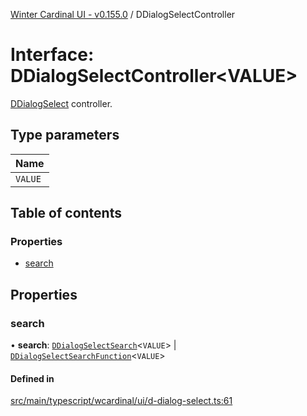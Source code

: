 [Winter Cardinal UI - v0.155.0](../index.md) / DDialogSelectController

# Interface: DDialogSelectController<VALUE\>

[DDialogSelect](../classes/DDialogSelect.md) controller.

## Type parameters

| Name |
| :------ |
| `VALUE` |

## Table of contents

### Properties

- [search](DDialogSelectController.md#search)

## Properties

### search

• **search**: [`DDialogSelectSearch`](DDialogSelectSearch.md)<`VALUE`\> \| [`DDialogSelectSearchFunction`](../index.md#ddialogselectsearchfunction)<`VALUE`\>

#### Defined in

[src/main/typescript/wcardinal/ui/d-dialog-select.ts:61](https://github.com/winter-cardinal/winter-cardinal-ui/blob/v0.155.0/src/main/typescript/wcardinal/ui/d-dialog-select.ts#L61)
